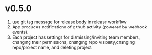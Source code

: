 # v0.5.0

1. use git tag message for release body in release workflow
2. App produces notifications of github activity (powered by webhook events).
3. Each project has settings for dismissing/inviting team members, changing their permissions, changing repo visibility,changing repo/project name, and deleting project.
